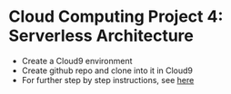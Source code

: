 # Cloud Computing Project 4: Serverless Architecture
* Create a Cloud9 environment
* Create github repo and clone into it in Cloud9
* For further step by step instructions, see [here](https://github.com/noahgift/awslambda/blob/master/beginners_guide_aws_lambda.ipynb)
